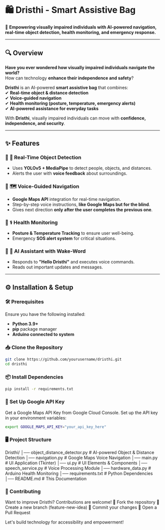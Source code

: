 # 🛍️ Dristhi - Smart Assistive Bag  
🚀 **Empowering visually impaired individuals with AI-powered navigation, real-time object detection, health monitoring, and emergency response.**  

---

## **🔍 Overview**  
**Have you ever wondered how visually impaired individuals navigate the world?**  
How can technology **enhance their independence and safety**?  

**Dristhi** is an AI-powered **smart assistive bag** that combines:  
✔ **Real-time object & distance detection**  
✔ **Voice-guided navigation**  
✔ **Health monitoring (posture, temperature, emergency alerts)**  
✔ **AI-powered assistance for everyday tasks**  

With **Dristhi**, visually impaired individuals can move with **confidence, independence, and security**.  

---

## **✨ Features**  
### 🔹 **👀 Real-Time Object Detection**  
- Uses **YOLOv5 + MediaPipe** to detect people, objects, and distances.  
- Alerts the user with **voice feedback** about surroundings.  

### 🔹 **🗺️ Voice-Guided Navigation**  
- **Google Maps API** integration for real-time navigation.  
- Step-by-step voice instructions, **like Google Maps but for the blind**.  
- Gives next direction **only after the user completes the previous one**.  

### 🔹 **⚕️ Health Monitoring**  
- **Posture & Temperature Tracking** to ensure user well-being.  
- Emergency **SOS alert system** for critical situations.  

### 🔹 **🎤 AI Assistant with Wake-Word**  
- Responds to **"Hello Dristhi"** and executes voice commands.  
- Reads out important updates and messages.  

---

## **⚙️ Installation & Setup**  

### **🛠️ Prerequisites**  
Ensure you have the following installed:  
- **Python 3.9+**  
- **pip** package manager  
- **Arduino connected to system**  

### **📥 Clone the Repository**  
```bash
git clone https://github.com/yourusername/dristhi.git
cd dristhi

```
### 📦 Install Dependencies
```bash
pip install -r requirements.txt

```

### 🔑 Set Up Google API Key
Get a Google Maps API Key from Google Cloud Console.
Set up the API key in your environment variables:

```bash
export GOOGLE_MAPS_API_KEY="your_api_key_here"

```

### 🖥️ Project Structure

Dristhi/
│── object_distance_detector.py  # AI-powered Object & Distance Detection
│── navigation.py                # Google Maps Voice Navigation
│── main.py                      # UI Application (Tkinter)
│── ui.py                         # UI Elements & Components
│── speech_service.py             # Voice Processing Module
│── hardware_data.py              # Arduino Health Monitoring
│── requirements.txt              # Python Dependencies
│── README.md                     # This Documentation


### 🤝 Contributing
Want to improve Dristhi? Contributions are welcome!
🔹 Fork the repository
🔹 Create a new branch (feature-new-idea)
🔹 Commit your changes
🔹 Open a Pull Request

Let's build technology for accessibility and empowerment!
